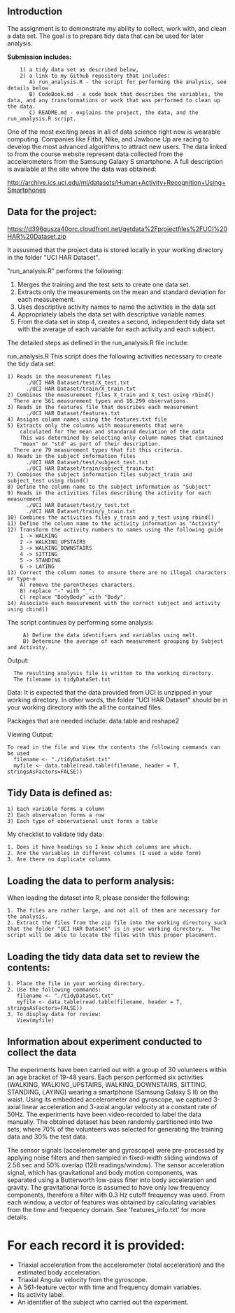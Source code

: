 ## Introduction

The assignment is to demonstrate my ability to collect, work with, and clean a data set. The goal is to prepare tidy data that can be used for later analysis. 

**Submission includes:**

        1) a tidy data set as described below, 
        2) a link to my Github repository that includes:
           A) run_analysis.R - the script for performing the analysis, see details below
           B) CodeBook.md - a code book that describes the variables, the data, and any transformations or work that was performed to clean up the data.
           C) README.md - explains the project, the data, and the run_analysis.R script.  

One of the most exciting areas in all of data science right now is wearable computing. Companies like Fitbit, Nike, and Jawbone Up are racing to develop the most advanced algorithms to attract new users. The data linked to from the course website represent data collected from the accelerometers from the Samsung Galaxy S smartphone. A full description is available at the site where the data was obtained: 

http://archive.ics.uci.edu/ml/datasets/Human+Activity+Recognition+Using+Smartphones 

## Data for the project: 

https://d396qusza40orc.cloudfront.net/getdata%2Fprojectfiles%2FUCI%20HAR%20Dataset.zip 

It assusmed that the project data is stored locally in your working directory in the folder "UCI HAR Dataset".

"run_analysis.R" performs the following:

1. Merges the training and the test sets to create one data set.
2. Extracts only the measurements on the mean and standard deviation for each measurement. 
3. Uses descriptive activity names to name the activities in the data set
4. Appropriately labels the data set with descriptive variable names. 
5. From the data set in step 4, creates a second, independent tidy data set with the average of each variable for each activity and each subject.

The detailed steps as defined in the run_analysis.R file include:

 run_analysis.R
 This script does the following activities necessary to create the tidy data set:
 
    1) Reads in the measurement files 
          ./UCI HAR Dataset/test/X_test.txt
          ./UCI HAR Dataset/train/X_train.txt
    2) Combines the measurement files X_train and X_test using rbind()
      There are 561 measurement types and 10,299 observations.
    3) Reads in the features file that describes each measurement
          ./UCI HAR Dataset/features.txt
    4) Assigns column names using the features.txt file    
    5) Extracts only the columns with measurements that were 
        calculated for the mean and standarad deviation of the data  
        This was determined by selecting only column names that contained
        "mean" or "std" as part of their description.
      There are 79 measurement types that fit this criteria.
    6) Reads in the subject information files
          ./UCI HAR Dataset/test/subject_test.txt
          ./UCI HAR Dataset/train/subject_train.txt
    7) Combines the subject information files subject_train and subject_test using rbind()        
    8) Define the column name to the subject information as "Subject"
    9) Reads in the activities files describing the activity for each measurement
          ./UCI HAR Dataset/test/y_test.txt
          ./UCI HAR Dataset/train/y_train.txt
    10) Combines the activities files y_train and y_test using rbind()        
    11) Define the column name to the activity information as "Activity"
    12) Transform the activity numbers to names using the following guide
        1 -> WALKING
        2 -> WALKING_UPSTAIRS
        3 -> WALKING_DOWNSTAIRS
        4 -> SITTING
        5 -> STANDING
        6 -> LAYING
    13) Correct the column names to ensure there are no illegal characters or type-o
        A) remove the parentheses characters.
        B) replace "-" with "_".
        C) replace "BodyBody" with "Body".
    14) Associate each measurement with the correct subject and activity using cbind()

 The script continues by performing some analysis: 

         A) Define the data identifiers and variables using melt.
         B) Determine the average of each measurement grouping by Subject and Activity.
   
 Output:

      The resulting analysis file is written to the working directory. 
      The filename is tidyDataSet.txt

 Data: It is expected that the data provided from UCI is unzipped in your working
     directory.  In other words, the folder "UCI HAR Dataset" should be in your
     working directory with the all the contained files.

 Packages that are needed include: data.table and reshape2 

 Viewing Output:

    To read in the file and View the contents the following commands can be used
      filename <- "./tidyDataSet.txt"
      myfile <- data.table(read.table(filename, header = T, stringsAsFactors=FALSE))


## Tidy Data is defined as: 

    1) Each variable forms a column
    2) Each observation forms a row
    3) Each type of observational unit forms a table

 My checklist to validate tidy data:
 
    1. Does it have headings so I know which columns are which.
    2. Are the variables in different columns (I used a wide form)
    3. Are there no duplicate columns 
 
## Loading the data to perform analysis:
When loading the dataset into R, please consider the following:

    1. The files are rather large, and not all of them are necessary for the analysis. 
    2. Extract the files from the zip file into the working directory such that the folder "UCI HAR Dataset" is in your working directory.  The script will be able to locate the files with this proper placement.

## Loading the tidy data data set to review the contents:

    1. Place the file in your working directory.
    2. Use the following commands:
       filename <- "./tidyDataSet.txt"
       myfile <- data.table(read.table(filename, header = T, stringsAsFactors=FALSE))
    3. To display data for review: 
       View(myfile) 
 
## Information about experiment conducted to collect the data

The experiments have been carried out with a group of 30 volunteers within an age bracket of 19-48 years. Each person performed six activities (WALKING, WALKING_UPSTAIRS, WALKING_DOWNSTAIRS, SITTING, STANDING, LAYING) wearing a smartphone (Samsung Galaxy S II) on the waist. Using its embedded accelerometer and gyroscope, we captured 3-axial linear acceleration and 3-axial angular velocity at a constant rate of 50Hz. The experiments have been video-recorded to label the data manually. The obtained dataset has been randomly partitioned into two sets, where 70% of the volunteers was selected for generating the training data and 30% the test data. 

The sensor signals (accelerometer and gyroscope) were pre-processed by applying noise filters and then sampled in fixed-width sliding windows of 2.56 sec and 50% overlap (128 readings/window). The sensor acceleration signal, which has gravitational and body motion components, was separated using a Butterworth low-pass filter into body acceleration and gravity. The gravitational force is assumed to have only low frequency components, therefore a filter with 0.3 Hz cutoff frequency was used. From each window, a vector of features was obtained by calculating variables from the time and frequency domain. See 'features_info.txt' for more details. 

For each record it is provided:
======================================

- Triaxial acceleration from the accelerometer (total acceleration) and the estimated body acceleration.
- Triaxial Angular velocity from the gyroscope. 
- A 561-feature vector with time and frequency domain variables. 
- Its activity label. 
- An identifier of the subject who carried out the experiment.

